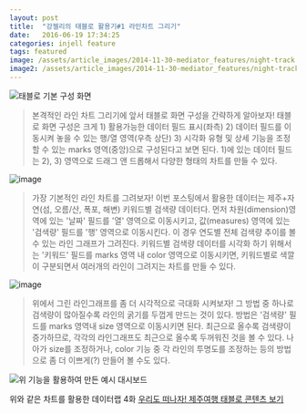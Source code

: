 ```yaml
---
layout: post
title:  "강젤리의 태블로 활용기#1 라인차트 그리기"
date:   2016-06-19 17:34:25
categories: injell feature
tags: featured
image: /assets/article_images/2014-11-30-mediator_features/night-track.JPG
image2: /assets/article_images/2014-11-30-mediator_features/night-track-mobile.JPG
---
```


![태블로 기본 구성 화면](https://cloud.githubusercontent.com/assets/10662638/16189347/ee550b0a-3714-11e6-8258-00c868e8d000.png)
> 본격적인 라인 차트 그리기에 앞서 태블로 화면 구성을 간략하게 알아보자! 태블로 화면 구성은 크게 1) 활용가능한 데이터 필드 표시(좌측) 2) 데이터 필드를 이동시켜 놓을 수 있는 행/열 영역(우측 상단) 3) 시각화 유형 및 상세 기능을 조정할 수 있는 marks 영역(중앙)으로 구성된다고 보면 된다. 1)에 있는 데이터 필드는 2), 3) 영역으로 드래그 앤 드롭해서 다양한 형태의 차트를 만들 수 있다.

![image](https://cloud.githubusercontent.com/assets/10662638/16189465/750d66ba-3715-11e6-8f72-1648db39f1e1.png)
> 가장 기본적인 라인 차트를 그려보자! 이번 포스팅에서 활용한 데이터는 제주+자연(섬, 오름/산, 폭포, 해변) 키워드별 검색량 데이터다. 먼저 차원(dimension)영역에 있는 '날짜' 필드를 '열' 영역으로 이동시키고, 값(measures) 영역에 있는 '검색량' 필드를 '행' 영역으로 이동시킨다. 이 경우 연도별 전체 검색량 추이를 볼 수 있는 라인 그래프가 그려진다. 키워드별 검색량 데이터를 시각화 하기 위해서는 '키워드' 필드를 marks 영역 내 color 영역으로 이동시키면, 키워드별로 색깔이 구분되면서 여러개의 라인이 그려지는 차트를 만들 수 있다.

![image](https://cloud.githubusercontent.com/assets/10662638/16189588/fb2704b8-3715-11e6-8308-32a17b24e876.png)
> 위에서 그린 라인그래프를 좀 더 시각적으로 극대화 시켜보자! 그 방법 중 하나로 검색량이 많아질수록 라인의 굵기를 두껍게 만드는 것이 있다. 방법은 '검색량' 필드를 marks 영역내 size 영역으로 이동시키면 된다. 최근으로 올수록 검색량이 증가하므로, 각각의 라인그래프도 최근으로 올수록 두꺼워진 것을 볼 수 있다. 나아가 size를 조정하거나, color 기능 중 각 라인의 투명도를 조정하는 등의 방법으로 좀 더 이쁘게(?) 만들어 볼 수도 있다.

![위 기능을 활용하여 만든 예시 대시보드](https://cloud.githubusercontent.com/assets/10662638/16189670/89fd8310-3716-11e6-8cdc-ade4ac093fd6.png)

위와 같은 차트를 활용한 데이터랩 4화 [우리도 떠나자! 제주여행 태블로 콘텐츠 보기](https://public.tableau.com/views/_0617/0616_text?:embed=y&:display_count=yes&:showTabs=y&:showVizHome=no#3)

